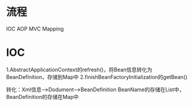 # 流程
IOC
AOP
MVC
Mapping

# IOC
1.AbstractApplicationContext的refresh()，将Bean信息转化为BeanDefinition，存储到Map中
2.finishBeanFactoryInitialization的getBean()


转化：Xml信息-->Dodument-->BeanDefinition
BeanName的存储在List中，BeanDefinition的存储在Map中
